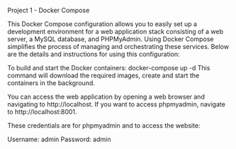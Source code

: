 Project 1 - Docker Compose

This Docker Compose configuration allows you to easily set up a development environment for a web application stack consisting of a web server, a MySQL database, and PHPMyAdmin. Using Docker Compose simplifies the process of managing and orchestrating these services. Below are the details and instructions for using this configuration:

To build and start the Docker containers:
docker-compose up -d
This command will download the required images, create and start the containers in the background.

You can access the web application by opening a web browser and navigating to http://localhost.
If you want to access phpmyadmin, navigate to http://localhost:8001.

These credentials are for phpmyadmin and to access the website:

Username: admin
Password: admin